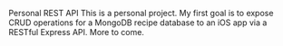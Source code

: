 Personal REST API
This is a personal project. My first goal is to expose CRUD operations for a MongoDB recipe database to an iOS app via a RESTful Express API. More to come. 
